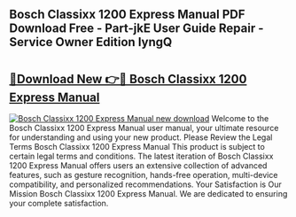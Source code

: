 ## Bosch Classixx 1200 Express Manual PDF Download Free - Part-jkE User Guide Repair - Service Owner Edition IyngQ

# <h2><a href="http://bc99448.oget.top/?id=Bosch+Classixx+1200+Express+Manual">🔗Download New 👉🔴 Bosch Classixx 1200 Express Manual</a></h2>

[![Bosch Classixx 1200 Express Manual new download](https://i.imgur.com/5g1atiW.png)](http://bc99448.oget.top/?id=Bosch+Classixx+1200+Express+Manual)
Welcome to the Bosch Classixx 1200 Express Manual user manual, your ultimate resource for understanding and using your new product. Please Review the Legal Terms Bosch Classixx 1200 Express Manual This product is subject to certain legal terms and conditions. The latest iteration of Bosch Classixx 1200 Express Manual offers users an extensive collection of advanced features, such as gesture recognition, hands-free operation, multi-device compatibility, and personalized recommendations. Your Satisfaction is Our Mission Bosch Classixx 1200 Express Manual. We are dedicated to ensuring your complete satisfaction.
